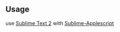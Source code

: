 Usage
----------
use [Sublime Text 2](http://www.sublimetext.com/2) with [Sublime-Applescript](https://github.com/cancerhermit/Sublime-AppleScript-build)